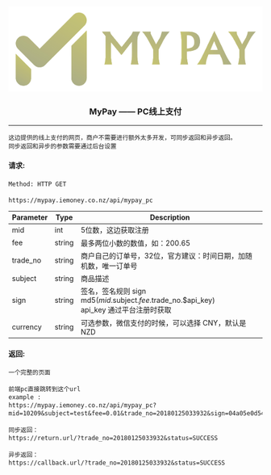 <p align="center"><img src="/mypay_logo.png">
<h3 align="center">MyPay —— PC线上支付</h3><hr>
</p>

```
这边提供的线上支付的网页，商户不需要进行额外太多开发，可同步返回和异步返回。
同步返回和异步的参数需要通过后台设置
```


#### 请求:

```
Method: HTTP GET

https://mypay.iemoney.co.nz/api/mypay_pc
```

|Parameter	|Type 	 |Description|
|-----------|--------|-----------|
|mid        |int     |5位数，这边获取注册|
|fee        |string  |最多两位小数的数值，如：200.65|
|trade_no   |string  |商户自己的订单号，32位，官方建议：时间日期，加随机数，唯一订单号|
|subject    |string  |商品描述|
|sign       |string  |签名，签名规则 sign md5($mid.$subject.$fee.$trade_no.$api_key)<br/>api_key 通过平台注册时获取|
|currency   |string  |可选参数，微信支付的时候，可以选择 CNY，默认是NZD|

#### 返回:

```
一个完整的页面

前端pc直接跳转到这个url
example : 
https://mypay.iemoney.co.nz/api/mypay_pc?mid=10209&subject=test&fee=0.01&trade_no=20180125033932&sign=04a05e0d54598ef01882c18da7992762

同步返回：
https://return.url/?trade_no=20180125033932&status=SUCCESS

异步返回：
https://callback.url/?trade_no=20180125033932&status=SUCCESS

```
